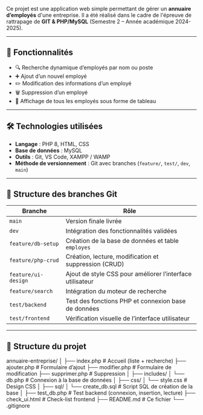 
Ce projet est une application web simple permettant de gérer un **annuaire d’employés** d'une entreprise. Il a été réalisé dans le cadre de l'épreuve de rattrapage de **GIT & PHP/MySQL** (Semestre 2 – Année académique 2024-2025).

---

## 🧩 Fonctionnalités

- 🔍 Recherche dynamique d’employés par nom ou poste
- ➕ Ajout d’un nouvel employé
- ✏️ Modification des informations d’un employé
- 🗑 Suppression d’un employé
- 📄 Affichage de tous les employés sous forme de tableau

---

## 🛠 Technologies utilisées

- **Langage** : PHP 8, HTML, CSS
- **Base de données** : MySQL
- **Outils** : Git, VS Code, XAMPP / WAMP
- **Méthode de versionnement** : Git avec branches (`feature/`, `test/`, `dev`, `main`)

---

## 🌳 Structure des branches Git

| Branche              | Rôle                                                      |
|----------------------|-----------------------------------------------------------|
| `main`               | Version finale livrée                                     |
| `dev`                | Intégration des fonctionnalités validées                  |
| `feature/db-setup`   | Création de la base de données et table `employes`        |
| `feature/php-crud`   | Création, lecture, modification et suppression (CRUD)     |
| `feature/ui-design`  | Ajout de style CSS pour améliorer l’interface utilisateur |
| `feature/search`     | Intégration du moteur de recherche                        |
| `test/backend`       | Test des fonctions PHP et connexion base de données       |
| `test/frontend`      | Vérification visuelle de l’interface utilisateur          |

---

## 📂 Structure du projet
annuaire-entreprise/
│
├── index.php # Accueil (liste + recherche)
├── ajouter.php # Formulaire d’ajout
├── modifier.php # Formulaire de modification
├── supprimer.php # Suppression
│
├── includes/
│ └── db.php # Connexion à la base de données
│
├── css/
│ └── style.css # Design CSS
│
├── sql/
│ └── create_db.sql # Script SQL de création de la base
│
├── test_db.php # Test backend (connexion, insertion, lecture)
├── check_ui.html # Check-list frontend
├── README.md # Ce fichier
└── .gitignore
